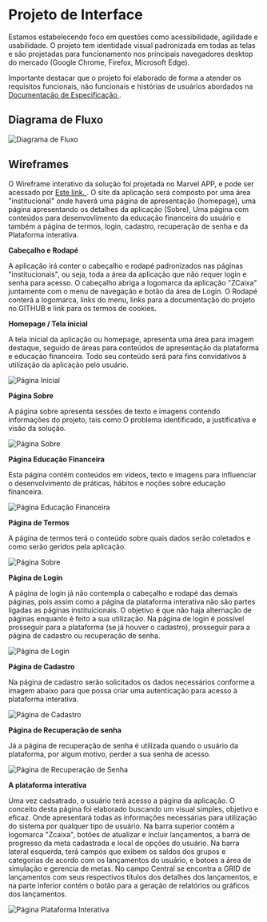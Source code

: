 
# Projeto de Interface

Estamos estabelecendo foco em questões como acessibilidade, agilidade e usabilidade. O projeto tem identidade visual padronizada em todas as telas e são projetadas para funcionamento nos principais navegadores desktop do mercado (Google Chrome, Firefox, Microsoft Edge).

Importante destacar que  o projeto foi elaborado de forma a atender os requisitos funcionais, não funcionais e histórias de usuários abordados na <a href="https://github.com/ICEI-PUC-Minas-PMV-ADS/pmv-ads-2022-2-e2-proj-int-t4-controle-financeiro/blob/9cfc29228317e3ac74c535ec5ab7e9d08bdfcb05/docs/02-Especifica%C3%A7%C3%A3o%20do%20Projeto.md"> Documentação de Especificação </a>.


## Diagrama de Fluxo

![Diagrama de Fluxo](img/DiagramaFluxo.png)

## Wireframes

O Wireframe interativo da solução foi projetada no Marvel APP, e pode ser acessado por <a href="https://marvelapp.com/prototype/81dga60"> Este link. </a>.
O site da aplicação será composto por uma área "institucional" onde haverá uma página de apresentação (homepage), uma página apresentando os detalhes da aplicação (Sobre), Uma página com conteúdos para desenvovlimento da educação financeira do usuário e também a página de termos, login, cadastro, recuperação de senha e da Plataforma interativa. 

**Cabeçalho e Rodapé**

A aplicação irá conter o cabeçalho e rodapé padronizados nas páginas "institucionais", ou seja, toda a área da aplicação que não requer login e senha para acesso.
O cabeçalho abriga a logomarca da aplicação "ZCaixa" juntamente com o menu de navegação e botão da área de Login. 
O Rodapé conterá a logomarca, links do menu, links para a documentação do projeto no GITHUB e link para os termos de cookies.

**Homepage / Tela inicial**

A tela inicial da aplicação ou homepage, apresenta uma área para imagem destaque, seguido de áreas para conteúdos de apresentação da plataforma e educação financeira.
Todo seu conteúdo será para fins convidativos à utilização da aplicação pelo usuário.

![Página Inicial](img/Wire-Homepage.png)

**Página Sobre** 

A página sobre apresenta sessões de texto e imagens contendo informações do projeto, tais como O problema identificado, a justificativa e visão da solução. 

![Página Sobre](img/Wire-Sobre.png)

**Página Educação Financeira**

Esta página contém conteúdos em vídeos, texto e imagens para influenciar o desenvolvimento de práticas, hábitos e noções sobre educação financeira.

![Página Educação Financeira](img/Wire-Educação.png)

**Página de Termos** 

A página de termos terá o conteúdo sobre quais dados serão coletados e como serão geridos pela aplicação.

![Página Sobre](img/Wire-Termos.png)

**Página de Login** 

A página de login já não contempla o cabeçalho e rodapé das demais páginas, pois assim como a página da plataforma interativa não são partes ligadas as páginas instituicionais. O objetivo é que não haja alternação de páginas enquanto é feito a sua utilização. Na página de login é possível prosseguir para a plataforma (se já houver o cadastro), prosseguir para a página de cadastro ou recuperação de senha.

![Página de Login](img/Wire-Login.png)

**Página de Cadastro**

Na página de cadastro serão solicitados os dados necessários conforme a imagem abaixo para que possa criar uma autenticação para acesso à plataforma interativa.

![Página de Cadastro](img/Wire-Cadastro.png)

**Página de Recuperação de senha**

Já a página de recuperação de senha é utilizada quando o usuário da plataforma, por algum motivo, perder a sua senha de acesso.

![Página de Recuperação de Senha](img/Wire-Senha.png)


**A plataforma interativa**

Uma vez cadsatrado, o usuário terá acesso a página da aplicação. 
O conceito desta página foi elaborado buscando um visual simples, objetivo e eficaz. Onde apresentará todas as informações necessárias para utilização do sistema por qualquer tipo de usuário.
Na barra superior contém a logomarca "Zcaixa", botões de atualizar e incluir lançamentos, a barra de progresso da meta cadastrada e local de opções do usuário.
Na barra lateral esquerda, terá campós que exibem os saldos dos grupos e categorias de acordo com os lançamentos do usuário, e botoes a área de simulação e gerencia de metas.
No campo Central se encontra a GRID de lançamentos com seus respectivos títulos dos detalhes dos lançamentos, e na parte inferior contém o botão para a geração de relatórios ou gráficos dos lançamentos.

![Página Plataforma Interativa](img/Wire-Plataforma.png)
